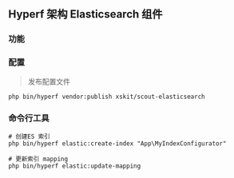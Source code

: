 ## Hyperf 架构 Elasticsearch 组件
### 功能


### 配置
> 发布配置文件
```shell
php bin/hyperf vendor:publish xskit/scout-elasticsearch
```

### 命令行工具
```shell script
# 创建ES 索引
php bin/hyperf elastic:create-index "App\MyIndexConfigurator"

# 更新索引 mapping
php bin/hyperf elastic:update-mapping

```


### 　